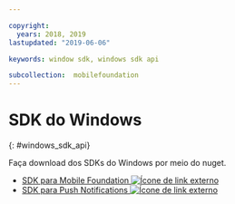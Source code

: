 ```yaml
---

copyright:
  years: 2018, 2019
lastupdated: "2019-06-06"

keywords: window sdk, windows sdk api

subcollection:  mobilefoundation
---
```


#	SDK do Windows
{: #windows_sdk_api}

Faça download dos SDKs do Windows por meio do nuget.

* [SDK para Mobile Foundation ![Ícone de link externo](../../icons/launch-glyph.svg "Ícone de link externo")](https://www.nuget.org/packages/IBM.MobileFirstPlatformFoundation/)
* [SDK para Push Notifications ![Ícone de link externo](../../icons/launch-glyph.svg "Ícone de link externo")](https://www.nuget.org/packages/IBM.MobileFirstPlatformFoundationPush/)

